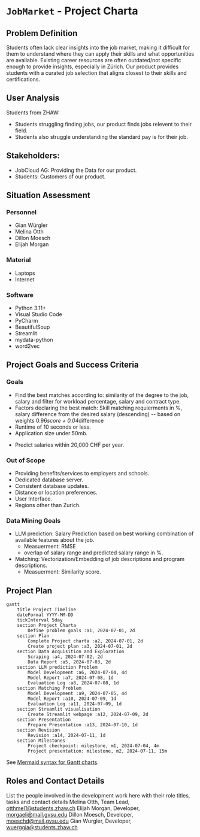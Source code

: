 # `JobMarket` - Project Charta
<!--- Content Based Job Filtration System-->

## Problem Definition
Students often lack clear insights into the job market, making it difficult for them to understand where they can apply their skills and what opportunities are available. Existing career resources are often outdated/not specific enough to provide insights, especially in Zürich. Our product provides students with a curated job selection that aligns closest to their skills and certifications.

<!---
This includes a summary of the most important findings from the user analysis: relevant segments and user groups. Describe the problems and needs of the users of the product to be developed. 
-->
## User Analysis

Students from ZHAW: 
- Students struggling finding jobs, our product finds jobs relevent to their field. 
- Students also struggle understanding the standard pay is for their job.

<!---
Schools:
- Adjusting the curiculum to changes in the job market.

Employers:
- Faster hiring to posting time and reduced hiring costs.

Stakeholders: List the people involved in and affected by the project. Describe their goals and relationships with each other. Visualisation in the form of a stakeholder map can provide a quick overview.
-->
## Stakeholders:
- JobCloud AG: Providing the Data for our product.
- Students: Customers of our product.

<!---
- Schools: Customers of our project.
- Employers: Hire new, quality, employees as fast as possible. In addition, they provide data to JobCloud AG.

You can reference more detailed analyses such as individual "personas" or interviews in separate documents in the appendix.
-->

## Situation Assessment
### Personnel
- Gian Würgler
- Melina Otth
- Dillon Moesch
- Elijah Morgan

### Material
- Laptops
- Internet
<!-- ^^^ We didn't really know what to put here. ^^^ -->

### Software
- Python 3.11+
- Visual Studio Code
- PyCharm
- BeautifulSoup
- Streamlit
- mydata-python
- word2vec
<!--- SQL, MySQL, etc? -->

<!---
Describe the available resources (personnel, material, (software) tools, infrastructure, etc.) and time as well as restrictions and constraints. Possible risks that may arise during the project are also identified.
-->

## Project Goals and Success Criteria
<!---
When is the project successful from a client/stakeholder perspective: Formulate (qualitative) objectives, wherever possible, corresponding key metrics and the target values to be achieved within the project.

It is also often helpful to specify what is explicitly excluded from the project objectives (out of scope).
-->
### Goals
<!--- TODO Subject to change, Python is slow. -->
- Find the best matches according to: similarity of the degree to the job, salary and filter for workload percentage, salary and contract type.
- Factors declaring the best match: Skill matching requierments in %, salary difference from the desired salary (descending) -- based on weights 0.96*score + 0.04*difference
- Runtime of 10 seconds or less.
- Application size under 50mb.
<!--- TODO Change this ^^^ -->
- Predict salaries within 20,000 CHF per year.

### Out of Scope
- Providing benefits/services to employers and schools.
- Dedicated database server.
- Consistent database updates.
- Distance or location preferences.
- User Interface.
- Regions other than Zurich.

### Data Mining Goals
- LLM prediction: Salary Prediction based on best working combination of available features about the job.
  - Measuerment: RMSE
  - overlap of salary range and predicted salary range in %.
- Matching: Vectorization/Embedding of job descriptions and program descriptions.
   - Measuerment: Similarity score. 

<!---
Map the problem definition, datasets to be used and primary objective onto a data mining task, e.g.:

* Classification
* Regression
* Clustering
* Outlier Detection
* Association rule learning (market basket analysis)
* Recommender System
* Visualisation
* ...

Along with the definition of the actual technical problem (category) to be solved, 
the project goals must be mapped onto quitable quantitative metrics and corresponding target values. For example, for a classification task one might specify an *F-score* of 0.9 as a minimal requirement for an acceptable solution.  
Such a requirement should be aligned with the overall project goals and/or literature references or justified by other references, respectively.
-->

## Project Plan

<!---
Divide the project into individual phases, describe them briefly and draw up a preliminary timetable, e.g. as a Gantt chart:
Ranking Matching: Type of Job? -> Skills -> Prefrences -> Salary -->

```mermaid
gantt
    title Project Timeline
    dateFormat YYYY-MM-DD
    tickInterval 5day
    section Project Charta
        Define problem goals :a1, 2024-07-01, 2d
    section Plan
        Complete Project charta :a2, 2024-07-01, 2d
        Create project plan :a3, 2024-07-01, 2d
    section Data Acquisition and Exploration
        Scraping :a4, 2024-07-02, 2d
        Data Report :a5, 2024-07-03, 2d
    section LLM prediction Problem
        Model Development :a6, 2024-07-04, 4d
        Model Report :a7, 2024-07-08, 1d
        Evaluation Log :a8, 2024-07-08, 1d
    section Matching Problem
        Model Development :a9, 2024-07-05, 4d
        Model Report :a10, 2024-07-09, 1d
        Evaluation Log :a11, 2024-07-09, 1d
    section Streamlit visualisation
        Create Streamlit webpage :a12, 2024-07-09, 2d
    section Presentation
        Prepare Presentation :a13, 2024-07-10, 1d
    section Revision
        Revision :a14, 2024-07-11, 1d
    section Milestones
        Project checkpoint: milestone, m1, 2024-07-04, 4m
        Project presentation: milestone, m2, 2024-07-11, 15m

```
See [Mermaid syntax for Gantt charts](https://mermaid.js.org/syntax/gantt.html).

## Roles and Contact Details
List the people involved in the development work here with their role titles, tasks and contact details
Melina Otth, Team Lead, otthmel1@students.zhaw.ch
Elijah Morgan, Developer, morgaeli@mail.gvsu.edu
Dillon Moesch, Developer, moeschd@mail.gvsu.edu
Gian Wurgler, Developer, wuerggia@students.zhaw.ch
<!--- TODO add titles.-->
